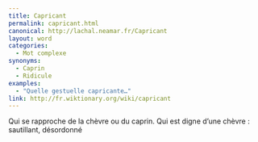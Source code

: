 ```yaml
---
title: Capricant
permalink: capricant.html
canonical: http://lachal.neamar.fr/Capricant
layout: word
categories:
  - Mot complexe
synonyms:
  - Caprin
  - Ridicule
examples:
  - "Quelle gestuelle capricante…"
link: http://fr.wiktionary.org/wiki/capricant
---
```


Qui se rapproche de la chèvre ou du caprin. Qui est digne d’une chèvre : sautillant, désordonné

